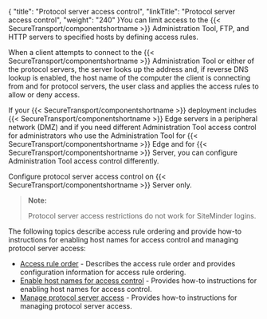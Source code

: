 {
    "title": "Protocol server access control",
    "linkTitle": "Protocol server access control",
    "weight": "240"
}You can limit access to the {{< SecureTransport/componentshortname  >}} Administration Tool, FTP, and HTTP servers to specified hosts by defining access rules.

When a client attempts to connect to the {{< SecureTransport/componentshortname  >}} Administration Tool or either of the protocol servers, the server looks up the address and, if reverse DNS lookup is enabled, the host name of the computer the client is connecting from and for protocol servers, the user class and applies the access rules to allow or deny access.

If your {{< SecureTransport/componentshortname  >}} deployment includes {{< SecureTransport/componentshortname  >}} Edge servers in a peripheral network (DMZ) and if you need different Administration Tool access control for administrators who use the Administration Tool for {{< SecureTransport/componentshortname  >}} Edge and for {{< SecureTransport/componentshortname  >}} Server, you can configure Administration Tool access control differently.

Configure protocol server access control on {{< SecureTransport/componentshortname  >}} Server only.

> **Note:**
>
> Protocol server access restrictions do not work for SiteMinder logins.

The following topics describe access rule ordering and provide how-to instructions for enabling host names for access control and managing protocol server access:

-   <a href="c_st_access_rule_order" class="MCXref xref">Access rule order</a> - Describes the access rule order and provides configuration information for access rule ordering.
-   <a href="t_st_enablehostnamesforaccesscontrol" class="MCXref xref">Enable host names for access control</a> - Provides how-to instructions for enabling host names for access control.
-   <a href="t_st_administrationtoolandprotocolserveraccess" class="MCXref xref">Manage protocol server access</a> - Provides how-to instructions for managing protocol server access.
